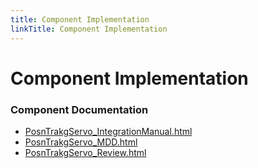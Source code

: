 ```yaml
---
title: Component Implementation
linkTitle: Component Implementation
---
```


# Component Implementation
### Component Documentation

- [PosnTrakgServo_IntegrationManual.html](doc/PosnTrakgServo_IntegrationManual.html)
- [PosnTrakgServo_MDD.html](doc/PosnTrakgServo_MDD.html)
- [PosnTrakgServo_Review.html](doc/PosnTrakgServo_Review.html)

